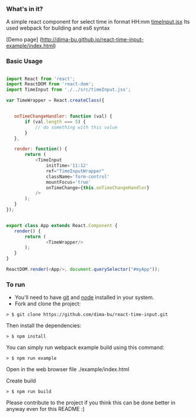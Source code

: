 ### What's in it?

A simple react component for select time in format HH:mm [timeInput.jsx](./src/timeInput.jsx) Its used webpack for building and es6 syntax

[Demo page] (http://dima-bu.github.io/react-time-input-example/index.html)



### Basic Usage

 ```javascript

import React from 'react';
import ReactDOM from 'react-dom';
import TimeInput from './../src/timeInput.jsx';

var TimeWrapper = React.createClass({


	onTimeChangeHandler: function (val) {
		if (val.length === 5) {
			// do something with this value
		}
	},

	render: function() {
		return (
			<TimeInput
				initTime='11:12'
				ref="TimeInputWrapper"
				className='form-control'
				mountFocus='true'
				onTimeChange={this.onTimeChangeHandler}
			/>
		);
	}
});


export class App extends React.Component {
	render() {
		return (
				<TimeWrapper/>
		);
	}
}

ReactDOM.render(<App/>, document.querySelector("#myApp"));

```


### To run

* You'll need to have [git](https://git-scm.com/) and [node](https://nodejs.org/en/) installed in your system.
* Fork and clone the project:

```
> $ git clone https://github.com/dima-bu/react-time-input.git
```

Then install the dependencies:

```
> $ npm install
```

You can simply run webpack example build using this command: 

```
> $ npm run example
```
Open in the web browser file ./example/index.html



Create build
```
> $ npm run build
```


Please contribute to the project if you think this can be done better in anyway even for this README :)